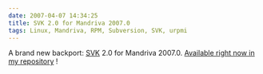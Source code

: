 ```yaml
---
date: 2007-04-07 14:34:25
title: SVK 2.0 for Mandriva 2007.0
tags: Linux, Mandriva, RPM, Subversion, SVK, urpmi
---
```


A brand new backport: [SVK](http://svk.bestpractical.com) 2.0 for Mandriva 2007.0. [Available right now in my repository](http://github.com/kdeldycke/mandriva-specs) !
